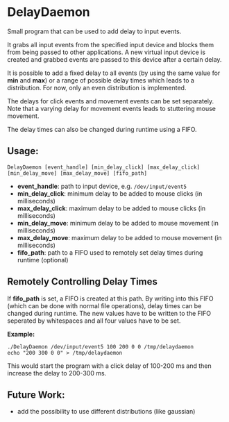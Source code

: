 # DelayDaemon
Small program that can be used to add delay to input events.

It grabs all input events from the specified input device and blocks them from being passed to other applications.
A new virtual input device is created and grabbed events are passed to this device after a certain delay.

It is possible to add a fixed delay to all events (by using the same value for **min** and **max**) or a range of possible delay times which leads to a distribution.
For now, only an even distribution is implemented.

The delays for click events and movement events can be set separately.
Note that a varying delay for movement events leads to stuttering mouse movement.

The delay times can also be changed during runtime using a FIFO.

## Usage:

```
DelayDaemon [event_handle] [min_delay_click] [max_delay_click] [min_delay_move] [max_delay_move] [fifo_path]
```

 * **event_handle**: path to input device, e.g. `/dev/input/event5`
 * **min_delay_click**: minimum delay to be added to mouse clicks (in milliseconds)
 * **max_delay_click**: maximum delay to be added to mouse clicks (in milliseconds)
 * **min_delay_move**: minimum delay to be added to mouse movement (in milliseconds)
 * **max_delay_move**: maximum delay to be added to mouse movement (in milliseconds)
 * **fifo_path**: path to a FIFO used to remotely set delay times during runtime (optional)

## Remotely Controlling Delay Times

If **fifo_path** is set, a FIFO is created at this path.
By writing into this FIFO (which can be done with normal file operations), delay times can be changed during runtime.
The new values have to be written to the FIFO seperated by whitespaces and all four values have to be set.

**Example:**

```
./DelayDaemon /dev/input/event5 100 200 0 0 /tmp/delaydaemon
echo "200 300 0 0" > /tmp/delaydaemon
```

This would start the program with a click delay of 100-200 ms and then increase the delay to 200-300 ms.


## Future Work:

 * add the possibility to use different distributions (like gaussian)
